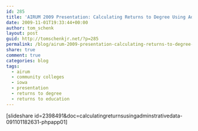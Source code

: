 ```yaml
---
id: 285
title: 'AIRUM 2009 Presentation: Calculating Returns to Degree Using Adminstrative Data'
date: 2009-11-01T19:33:44+00:00
author: tom_schenk
layout: post
guid: http://tomschenkjr.net/?p=285
permalink: /blog/airum-2009-presentation-calculating-returns-to-degree-using-adminstrative-data/
share: true
comment: true
categories: blog 
tags:
  - airum
  - community colleges
  - iowa
  - presentation
  - returns to degree
  - returns to education
---
```

[slideshare id=2398491&amp;doc=calculatingreturnsusingadminstrativedata-091101182631-phpapp01]
